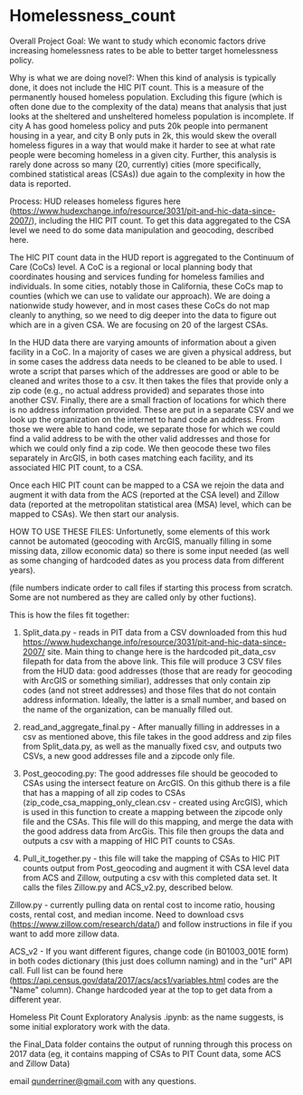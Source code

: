# Homelessness_count
Overall Project Goal: We want to study which economic factors drive increasing homelessness rates to be able to better target homelessness policy. 

Why is what we are doing novel?: When this kind of analysis is typically done, it does not include the HIC PIT count. This is a measure of the permanently housed homeless population. Excluding this figure (which is often done due to the complexity of the data) means that analysis that just looks at the sheltered and unsheltered homeless population is incomplete. If city A has good homeless policy and puts 20k people into permanent housing in a year, and city B only puts in 2k, this would skew the overall homeless figures in a way that would make it harder to see at what rate people were becoming homeless in a given city. Further, this analysis is rarely done across so many (20, currently) cities (more specifically, combined statistical areas (CSAs)) due again to the complexity in how the data is reported.

Process: HUD releases homeless figures here (https://www.hudexchange.info/resource/3031/pit-and-hic-data-since-2007/), including the HIC PIT count. To get this data aggregated to the CSA level we need to do some data manipulation and geocoding, described here. 

The HIC PIT count data in the HUD report is aggregated to the Continuum of Care (CoCs) level. A CoC is a regional or local planning body that coordinates housing and services funding for homeless families and individuals. In some cities, notably those in California, these CoCs map to counties (which we can use to validate our approach). We are doing a nationwide study however, and in most cases these CoCs do not map cleanly to anything, so we need to dig deeper into the data to figure out which are in a given CSA. We are focusing on 20 of the largest CSAs. 

In the HUD data there are varying amounts of information about a given facility in a CoC. In a majority of cases we are given a physical address, but in some cases the address data needs to be cleaned to be able to used. I wrote a script that parses which of the addresses are good or able to be cleaned and writes those to a csv. It then takes the files that provide only a zip code (e.g., no actual address provided) and separates those into another CSV. Finally, there are a small fraction of locations for which there is no address information provided. These are put in a separate CSV and we look up the organization on the internet to hand code an address. From those we were able to hand code, we separate those for which we could find a valid address to be with the other valid addresses and those for which we could only find a zip code. We then geocode these two files separately in ArcGIS, in both cases matching each facility, and its associated HIC PIT count, to a CSA.

Once each HIC PIT count can be mapped to a CSA we rejoin the data and augment it with data from the ACS (reported at the CSA level) and Zillow data (reported at the metropolitan statistical area (MSA) level, which can be mapped to CSAs). We then start our analysis. 

HOW TO USE THESE FILES: Unfortunetly, some elements of this work cannot be automated (geocoding with ArcGIS, manually filling in some missing data, zillow economic data) so there is some input needed (as well as some changing of hardcoded dates as you process data from different years). 

(file numbers indicate order to call files if starting this process from scratch. Some are not numbered as they are called only by other fuctions).

This is how the files fit together:

1. Split_data.py - reads in PIT data from a CSV downloaded from this hud https://www.hudexchange.info/resource/3031/pit-and-hic-data-since-2007/ site. Main thing to change here is the hardcoded pit_data_csv filepath for data from the above link. This file will produce 3 CSV files from the HUD data: good addresses (those that are ready for geocoding with ArcGIS or something similiar), addresses that only contain zip codes (and not street addresses) and those files that do not contain address information. Ideally, the latter is a small number, and based on the name of the organization, can be manually filled out.

2. read_and_aggregate_final.py - After manually filling in addresses in a csv as mentioned above, this file takes in the good address and zip files from Split_data.py, as well as the manually fixed csv, and outputs two CSVs, a new good addresses file and a zipcode only file. 

3. Post_geocoding.py: 
The good addresses file should be geocoded to CSAs using the intersect feature on ArcGIS. On this github there is a file that has a mapping of all zip codes to CSAs (zip_code_csa_mapping_only_clean.csv - created using ArcGIS), which is used in this function to create a mapping between the zipcode only file and the CSAs. This file will do this mapping, and merge the data with the good address data from ArcGis. This file then groups the data and outputs a csv with a mapping of HIC PIT counts to CSAs. 

4. Pull_it_together.py - this file will take the mapping of CSAs to HIC PIT counts output from Post_geocoding and augment it with CSA level data from ACS and Zillow, outputing a csv with this completed data set. It calls the files Zillow.py and ACS_v2.py, described below. 

Zillow.py - currently pulling data on rental cost to income ratio, housing costs, rental cost, and median income. Need to download csvs (https://www.zillow.com/research/data/) and follow instructions in file if you want to add more zillow data. 

ACS_v2 - If you want different figures, change code (in B01003_001E form) in both codes dictionary (this just does collumn naming) and in the "url" API call. Full list can be found here (https://api.census.gov/data/2017/acs/acs1/variables.html codes are the "Name" column). Change hardcoded year at the top to get data from a different year. 

Homeless Pit Count Exploratory Analysis .ipynb: as the name suggests, is some initial exploratory work with the data. 

the Final_Data folder contains the output of running through this process on 2017 data (eg, it contains mapping of CSAs to PIT Count data, some ACS and Zillow Data) 

email qunderriner@gmail.com with any questions. 
